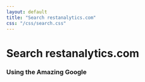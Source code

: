 ```yaml
---
layout: default
title: "Search restanalytics.com"
css: "/css/search.css"
---
```


# Search restanalytics.com

### Using the Amazing Google

<div id="google-custom-search">
<script>
  (function() {
    var cx = '012189864461984081772:kvo4q1lzuae';
    var gcse = document.createElement('script');
    gcse.type = 'text/javascript';
    gcse.async = true;
    gcse.src = 'https://cse.google.com/cse.js?cx=' + cx;
    var s = document.getElementsByTagName('script')[0];
    s.parentNode.insertBefore(gcse, s);
  })();
</script>
<gcse:search></gcse:search>
<gcse:searchresults></gcse:searchresults>
</div>


